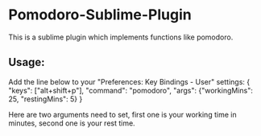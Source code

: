 Pomodoro-Sublime-Plugin
=========================

This is a sublime plugin which implements functions like pomodoro.

Usage: 
-----------------------------
Add the line below to your "Preferences: Key Bindings - User" settings:
{ "keys": ["alt+shift+p"], "command": "pomodoro", "args": {"workingMins": 25, "restingMins": 5} }

Here are two arguments need to set, first one is your working time in minutes, second one is your rest time.